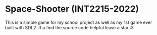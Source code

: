# Space-Shooter (INT2215-2022)
This is a simple game for my school project as well as my 1st game ever built with SDL2. If u find the source code helpful leave a star :3
